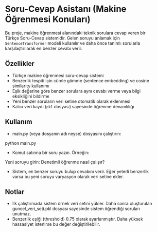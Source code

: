 # Soru-Cevap Asistanı (Makine Öğrenmesi Konuları)

Bu proje, makine öğrenmesi alanındaki teknik sorulara cevap veren bir Türkçe Soru-Cevap sistemidir. 
Gelen soruyu anlamak için `SentenceTransformer` modeli kullanılır ve daha önce tanımlı sorularla karşılaştırılarak en benzer cevabı verir.

## Özellikler

- Türkçe makine öğrenmesi soru-cevap sistemi
- Benzerlik tespiti için cümle gömme (sentence embedding) ve cosine similarity kullanımı
- Eşik değerine göre benzer sorulara aynı cevabı verme veya bilgi eksikliğini bildirme
- Yeni benzer soruların veri setine otomatik olarak eklenmesi
- Kalıcı veri kaydı (`pkl` dosyası) sayesinde öğrenme devamlılığı
  
## Kullanım

-  main.py (veya dosyanın adı neyse) dosyasını çalıştırın:

 python main.py

-  Komut satırına bir soru yazın. Örneğin:

 Yeni soruyu girin: Denetimli öğrenme nasıl çalışır?

-  Sistem, en benzer soruyu bulup cevabını verir. Eğer yeterli benzerlik varsa bu yeni soruyu varyasyon olarak veri setine ekler.

## Notlar
- İlk çalıştırmada sistem örnek veri setini yükler. Daha sonra oluşturulan guncel_veri_seti.pkl dosyası sayesinde sistem öğrendiği soruları unutmaz.
- Benzerlik eşiği (threshold) 0.75 olarak ayarlanmıştır. Daha yüksek hassasiyet istenirse bu değer değiştirilebilir.

